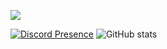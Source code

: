 ![](https://komarev.com/ghpvc/?username=CelloGithub)

[![Discord Presence](https://lanyard.cnrad.dev/api/243711858060689408)](https://discord.com/users/243711858060689408) ![GitHub stats](https://github-readme-stats.vercel.app/api?username=CelloGithub&count_private=true)

<!---
CelloGithub/CelloGithub is a ✨ special ✨ repository because its `README.md` (this file) appears on your GitHub profile.
You can click the Preview link to take a look at your changes.
--->
